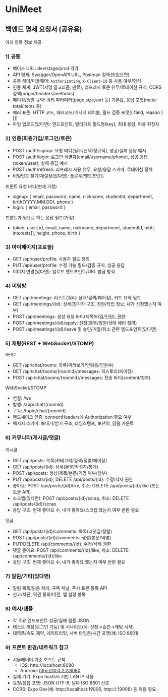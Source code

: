 # UniMeet
## 백엔드 명세 요청서 (공유용)

아래 항목 정보 제공

### 1) 공통
- 베이스 URL: dev/stage/prod 각각
- API 명세: Swagger/OpenAPI URL, Postman 컬렉션(있으면)
- 공통 헤더/미들웨어: `Authorization`, `X-Client-Id` 등 사용 여부/형식
- 인증 체계: JWT(서명 알고리즘, 만료), 리프레시 토큰 유무/로테이션 규칙, CORS 정책(origin/headers/methods)
- 페이징/정렬 규약: 쿼리 파라미터(page,size,sort 등) 기본값, 응답 포맷(meta: total/items 등)
- 에러 표준: HTTP 코드, 에러코드/메시지 테이블, 필드 검증 포맷({ field, reason }[])
- 파일 업로드(있다면): 엔드포인트, 멀티파트 필드명(key), 최대 용량, 허용 확장자

### 2) 인증(회원가입/로그인/토큰)
- POST /auth/signup: 요청 바디(필수/선택/정규식), 성공/실패 응답 예시
- POST /auth/login: 로그인 식별자(email/username/phone), 성공 응답(token/user), 실패 응답 예시
- POST /auth/refresh: 리프레시 사용 유무, 요청/응답 스키마, 로테이션 정책
- 비밀번호 찾기/재설정(있다면): 플로우/엔드포인트

프론트 요청 바디(현재 가정)
- signup: { email, password, name, nickname, studentId, department, birth(YYYY.MM.DD), phone }
- login: { email, password }

프론트가 필요로 하는 응답 필드(가정)
- token, user{ id, email, name, nickname, department, studentId, mbti, interests[], height, phone, birth }

### 3) 마이페이지(프로필)
- GET /api/user/profile: 사용자 필드 정의
- PUT /api/user/profile: 수정 가능 필드/검증 규칙, 성공 응답
- 이미지 변경(있다면): 업로드 엔드포인트/URL 발급 방식

### 4) 미팅방
- GET /api/meetings: 리스트(쿼리: 상태/검색/페이징), 카드 요약 필드
- GET /api/meetings/{id}: 상세(참가자 구조, 정원/타입 정보, 내가 신청했는지 여부)
- POST /api/meetings: 생성 요청 바디(제목/타입/인원), 권한
- POST /api/meetings/{id}/apply: 신청(중복/정원/상태 에러 정의)
- POST /api/meetings/{id}/leave 및 승인/거절/취소 관련 엔드포인트(있다면)

### 5) 채팅(REST + WebSocket/STOMP)
REST
- GET /api/chat/rooms: 목록(미리보기/안읽음/인원수)
- GET /api/chat/rooms/{roomId}/messages: 히스토리(페이징)
- POST /api/chat/rooms/{roomId}/messages: 전송 바디(content/첨부)

WebSocket/STOMP
- 연결: /ws
- 발행: /app/chat/{roomId}
- 구독: /topic/chat/{roomId}
- 핸드셰이크 인증: connectHeaders에 Authorization 필요 여부
- 메시지 스키마: 보내기/받기 구조, 타임스탬프, 보낸이, 읽음 카운트

### 6) 커뮤니티(게시글/댓글)
게시글
- GET /api/posts: 목록(카테고리/검색/정렬/페이징)
- GET /api/posts/{id}: 상세(본문/작성자/통계)
- POST /api/posts: 생성(제목/본문/익명 여부/첨부)
- PUT /api/posts/{id}, DELETE /api/posts/{id}: 수정/삭제 권한
- 좋아요: POST /api/posts/{id}/like, 취소: DELETE /api/posts/{id}/like (또는 토글 API)
- 스크랩(있다면): POST /api/posts/{id}/scrap, 취소: DELETE /api/posts/{id}/scrap
- 응답 구조: 현재 좋아요 수, 내가 좋아요/스크랩 했는지 여부 반환 필요

댓글
- GET /api/posts/{id}/comments: 목록(대댓글/정렬)
- POST /api/posts/{id}/comments: 생성(본문/익명)
- PUT/DELETE /api/comments/{id}: 수정/삭제 권한
- 댓글 좋아요: POST /api/comments/{id}/like, 취소: DELETE /api/comments/{id}/like
- 응답 구조: 현재 좋아요 수, 내가 좋아요 했는지 여부 반환 필요

### 7) 알림/기타(있다면)
- 알림 목록/읽음 처리, 구독 채널, 푸시 토큰 등록 API
- 신고/차단, 약관 동의/버전, 앱 설정 항목

### 8) 예시/샘플
- 각 주요 엔드포인트 성공/실패 샘플 JSON
- 테스트 계정(로그인 가능) 및 시나리오(예: 신청→승인→채팅 시작)
- 대역폭/속도 제약, 레이트리밋, 서버 타임존/시간 포맷(예: ISO 8601)

### 9) 프론트 환경/네트워크 참고
- 시뮬레이터 기준 호스트 규칙
  - iOS: http://localhost:8080
  - Android: http://10.0.2.2:8080
- 실제 기기: Expo hostUri 기반 LAN IP 사용
- 요청/응답 포맷: JSON UTF-8, 날짜 ISO 8601 선호
- CORS: Expo Dev(예: http://localhost:19006, http://<LAN-IP>:19006) 등 허용 필요